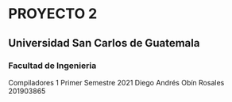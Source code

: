 # PROYECTO 2
## Universidad San Carlos de Guatemala
### Facultad de Ingenieria
 Compiladores 1 
 Primer Semestre 2021
 Diego Andrés Obín Rosales 201903865
